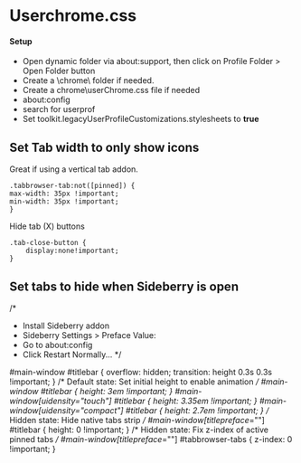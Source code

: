 # Userchrome.css
#### Setup
- Open dynamic folder via about:support, then click on Profile Folder > Open Folder button
- Create a \chrome\ folder if needed.
- Create a chrome\userChrome.css file if needed
- about:config
- search for userprof
- Set toolkit.legacyUserProfileCustomizations.stylesheets to **true**

## Set Tab width to only show icons
Great if using a vertical tab addon.
```
.tabbrowser-tab:not([pinned]) {
max-width: 35px !important;
min-width: 35px !important;
}
```

Hide tab (X) buttons
```
.tab-close-button {
	display:none!important; 
}
```

## Set tabs to hide when Sideberry is open
/*
- Install Sideberry addon
- Sideberry Settings > Preface Value:
​
- Go to about:config
- Click Restart Normally...
*/

#main-window #titlebar {
  overflow: hidden;
  transition: height 0.3s 0.3s !important;
}
/* Default state: Set initial height to enable animation */
#main-window #titlebar { height: 3em !important; }
#main-window[uidensity="touch"] #titlebar { height: 3.35em !important; }
#main-window[uidensity="compact"] #titlebar { height: 2.7em !important; }
/* Hidden state: Hide native tabs strip */
#main-window[titlepreface*="​"] #titlebar { height: 0 !important; }
/* Hidden state: Fix z-index of active pinned tabs */
#main-window[titlepreface*="​"] #tabbrowser-tabs { z-index: 0 !important; }